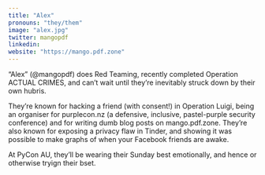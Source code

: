 ```yaml
---
title: "Alex"
pronouns: "they/them"
image: "alex.jpg"
twitter: mangopdf
linkedin:
website: "https://mango.pdf.zone"
---
```


“Alex” (@mangopdf) does Red Teaming, recently completed Operation ACTUAL CRIMES, and can’t wait until they’re inevitably struck down by their own hubris.

They’re known for hacking a friend (with consent!) in Operation Luigi, being an organiser for purplecon.nz (a defensive, inclusive, pastel-purple security conference) and for writing dumb blog posts on mango.pdf.zone. They’re also known for exposing a privacy flaw in Tinder, and showing it was possible to make graphs of when your Facebook friends are awake.

At PyCon AU, they’ll be wearing their Sunday best emotionally, and hence or otherwise tryign their bset.